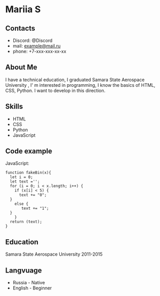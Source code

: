 # Mariia S
## Contacts
* Discord:  @Discord
* mail: example@mail.ru
* phone: +7-xxx-xxx-xx-xx
## About Me
I have a technical education, I graduated Samara State Aerospace University , I' m interested in programming, I know the basics of HTML, CSS, Python. I want to develop in this direction.
## Skills
* HTML
* CSS
* Python
* JavaScript
## Code example
 JavaScript:
```
function fakeBin(x){
  let i = 0;
  let text ='';
  for (i = 0; i < x.length; i++) {
    if (x[i] < 5) {
      text += "0";
  }
    else {
       text += "1";
  }
    }
  return (text);
}
```
## Education
Samara State Aerospace University 2011-2015
## Langvuage
* Russia - Native
* English - Beginner
